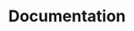 ---
lang: en
layout: doc
permalink: /doc/
redirect_from:
- /en/doc/
- /doc/UserDoc/
- /wiki/UserDoc/
- /doc/QubesDocs/
- /wiki/QubesDocs/
- /help/
- /en/help/
- /en/community/
- /community/
redirect_to: https://qubes-doc-rst.readthedocs.io/en/latest/index.html
ref: 12
title: Documentation
---